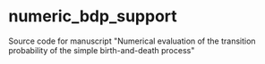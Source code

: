 # numeric_bdp_support
Source code for manuscript "Numerical evaluation of the transition probability of the simple birth-and-death process"
